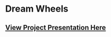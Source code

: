 # Dream Wheels

## [View Project Presentation Here](https://docs.google.com/presentation/d/1nFP3DqrV1JHDcwvwDbT9zF8i4BwttY8QvdYcziCHFls/edit?usp=sharing)



